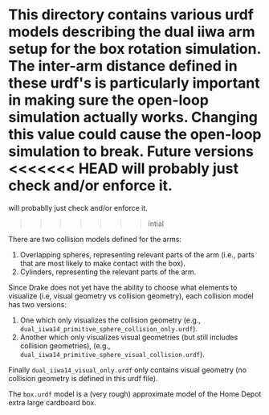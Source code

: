 This directory contains various urdf models describing the dual iiwa arm setup
for the box rotation simulation. The inter-arm distance defined in these urdf's
is particularly important in making sure the open-loop simulation actually works.
Changing this value could cause the open-loop simulation to break. Future versions
<<<<<<< HEAD
will probably just check and/or enforce it.
=======
will probablly just check and/or enforce it.
>>>>>>> intial

There are two collision models defined for the arms:
1. Overlapping spheres, representing relevant parts of the arm (i.e., parts that are
most likely to make contact with the box).
2. Cylinders, representing the relevant parts of the arm.

Since Drake does not yet have the ability to choose what elements to visualize (i.e,
visual geometry vs collision geometry), each collision model has two versions:
1. One which only visualizes the collision geometry (e.g., `dual_iiwa14_primitive_sphere_collision_only.urdf`).
2. Another which only visualizes visual geometries (but still includes collision geometries), (e.g., 
`dual_iiwa14_primitive_sphere_visual_collision.urdf`).

Finally `dual_iiwa14_visual_only.urdf` only contains visual geometry (no collision geometry
is defined in this urdf file).

The `box.urdf` model is a (very rough) approximate model of the Home Depot extra large cardboard box.
